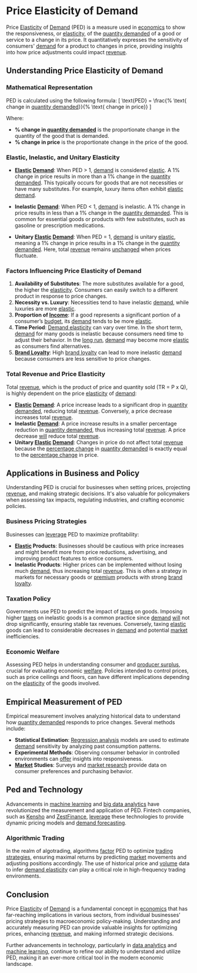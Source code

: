 # Price Elasticity of Demand

Price [Elasticity](../e/elasticity.md) of [Demand](../d/demand.md) (PED) is a measure used in [economics](../e/economics.md) to show the responsiveness, or [elasticity](../e/elasticity.md), of the [quantity demanded](../q/quantity_demanded.md) of a good or service to a change in its price. It quantitatively expresses the sensitivity of consumers' [demand](../d/demand.md) for a product to changes in price, providing insights into how price adjustments could impact [revenue](../r/revenue.md).

## Understanding Price Elasticity of Demand

### Mathematical Representation

PED is calculated using the following formula:
\[ \text{PED} = \frac{\% \text{ change in [quantity demanded](../q/quantity_demanded.md)}}{\% \text{ change in price}} \]

Where:
- **% change in [quantity demanded](../q/quantity_demanded.md)** is the proportionate change in the quantity of the good that is demanded.
- **% change in price** is the proportionate change in the price of the good.

### Elastic, Inelastic, and Unitary Elasticity

- **[Elastic](../e/elastic.md) [Demand](../d/demand.md)**: When PED > 1, [demand](../d/demand.md) is considered [elastic](../e/elastic.md). A 1% change in price results in more than a 1% change in the [quantity demanded](../q/quantity_demanded.md). This typically occurs for goods that are not necessities or have many substitutes. For example, luxury items often exhibit [elastic](../e/elastic.md) [demand](../d/demand.md).
  
- **Inelastic [Demand](../d/demand.md)**: When PED < 1, [demand](../d/demand.md) is inelastic. A 1% change in price results in less than a 1% change in the [quantity demanded](../q/quantity_demanded.md). This is common for essential goods or products with few substitutes, such as gasoline or prescription medications.
  
- **Unitary [Elastic](../e/elastic.md) [Demand](../d/demand.md)**: When PED = 1, [demand](../d/demand.md) is unitary [elastic](../e/elastic.md), meaning a 1% change in price results in a 1% change in the [quantity demanded](../q/quantity_demanded.md). Here, total [revenue](../r/revenue.md) remains [unchanged](../u/unchanged.md) when prices fluctuate.

### Factors Influencing Price Elasticity of Demand

1. **Availability of Substitutes**: The more substitutes available for a good, the higher the [elasticity](../e/elasticity.md). Consumers can easily switch to a different product in response to price changes.
2. **Necessity vs. Luxury**: Necessities tend to have inelastic [demand](../d/demand.md), while luxuries are more [elastic](../e/elastic.md).
3. **Proportion of [Income](../i/income.md)**: If a good represents a significant portion of a consumer’s [budget](../b/budget.md), its [demand](../d/demand.md) tends to be more [elastic](../e/elastic.md).
4. **Time Period**: [Demand elasticity](../d/demand_elasticity.md) can vary over time. In the short term, [demand](../d/demand.md) for many goods is inelastic because consumers need time to adjust their behavior. In the [long run](../l/long_run.md), [demand](../d/demand.md) may become more [elastic](../e/elastic.md) as consumers find alternatives.
5. **[Brand Loyalty](../b/brand_loyalty.md)**: High [brand loyalty](../b/brand_loyalty.md) can lead to more inelastic [demand](../d/demand.md) because consumers are less sensitive to price changes.

### Total Revenue and Price Elasticity

Total [revenue](../r/revenue.md), which is the product of price and quantity sold (TR = P x Q), is highly dependent on the price [elasticity](../e/elasticity.md) of [demand](../d/demand.md):
- **[Elastic](../e/elastic.md) [Demand](../d/demand.md)**: A price increase leads to a significant drop in [quantity demanded](../q/quantity_demanded.md), reducing total [revenue](../r/revenue.md). Conversely, a price decrease increases total [revenue](../r/revenue.md).
- **Inelastic [Demand](../d/demand.md)**: A price increase results in a smaller percentage reduction in [quantity demanded](../q/quantity_demanded.md), thus increasing total [revenue](../r/revenue.md). A price decrease [will](../w/will.md) reduce total [revenue](../r/revenue.md).
- **Unitary [Elastic](../e/elastic.md) [Demand](../d/demand.md)**: Changes in price do not affect total [revenue](../r/revenue.md) because the [percentage change](../p/percentage_change.md) in [quantity demanded](../q/quantity_demanded.md) is exactly equal to the [percentage change](../p/percentage_change.md) in price.

## Applications in Business and Policy

Understanding PED is crucial for businesses when setting prices, projecting [revenue](../r/revenue.md), and making strategic decisions. It's also valuable for policymakers when assessing tax impacts, regulating industries, and crafting economic policies.

### Business Pricing Strategies

Businesses can [leverage](../l/leverage.md) PED to maximize profitability:
- **[Elastic](../e/elastic.md) Products**: Businesses should be cautious with price increases and might benefit more from price reductions, advertising, and improving product features to entice consumers.
- **Inelastic Products**: Higher prices can be implemented without losing much [demand](../d/demand.md), thus increasing total [revenue](../r/revenue.md). This is often a strategy in markets for necessary goods or [premium](../p/premium.md) products with strong [brand loyalty](../b/brand_loyalty.md).

### Taxation Policy

Governments use PED to predict the impact of [taxes](../t/taxes.md) on goods. Imposing higher [taxes](../t/taxes.md) on inelastic goods is a common practice since [demand](../d/demand.md) [will](../w/will.md) not drop significantly, ensuring stable tax revenues. Conversely, taxing [elastic](../e/elastic.md) goods can lead to considerable decreases in [demand](../d/demand.md) and potential [market](../m/market.md) inefficiencies.

### Economic Welfare

Assessing PED helps in understanding consumer and [producer surplus](../p/producer_surplus.md), crucial for evaluating economic [welfare](../w/welfare.md). Policies intended to control prices, such as price ceilings and floors, can have different implications depending on the [elasticity](../e/elasticity.md) of the goods involved.

## Empirical Measurement of PED

Empirical measurement involves analyzing historical data to understand how [quantity demanded](../q/quantity_demanded.md) responds to price changes. Several methods include:
- **Statistical Estimation**: [Regression analysis](../r/regression_analysis.md) models are used to estimate [demand](../d/demand.md) sensitivity by analyzing past consumption patterns.
- **Experimental Methods**: Observing consumer behavior in controlled environments can [offer](../o/offer.md) insights into responsiveness.
- **[Market](../m/market.md) Studies**: Surveys and [market research](../m/market_research.md) provide data on consumer preferences and purchasing behavior.

## Ped and Technology

Advancements in [machine learning](../m/machine_learning.md) and [big data analytics](../b/big_data_analytics_in_trading.md) have revolutionized the measurement and application of PED. Fintech companies, such as [Kensho](https://www.kensho.com/) and [ZestFinance](https://www.zest.ai/), [leverage](../l/leverage.md) these technologies to provide dynamic pricing models and [demand forecasting](../d/demand_forecasting.md).

### Algorithmic Trading

In the realm of algotrading, algorithms [factor](../f/factor.md) PED to optimize [trading strategies](../t/trading_strategies.md), ensuring maximal returns by predicting [market](../m/market.md) movements and adjusting positions accordingly. The use of historical price and [volume](../v/volume.md) data to infer [demand elasticity](../d/demand_elasticity.md) can play a critical role in high-frequency trading environments.

## Conclusion

Price [Elasticity](../e/elasticity.md) of [Demand](../d/demand.md) is a fundamental concept in [economics](../e/economics.md) that has far-reaching implications in various sectors, from individual businesses’ pricing strategies to macroeconomic policy-making. Understanding and accurately measuring PED can provide valuable insights for optimizing prices, enhancing [revenue](../r/revenue.md), and making informed strategic decisions.

Further advancements in technology, particularly in [data analytics](../d/data_analytics.md) and [machine learning](../m/machine_learning.md), continue to refine our ability to understand and utilize PED, making it an ever-more critical tool in the modern economic landscape.

